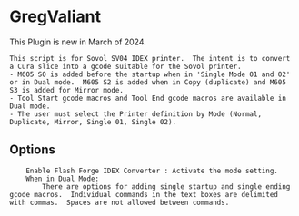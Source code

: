 # GregValiant

This Plugin is new in March of 2024.

    This script is for Sovol SV04 IDEX printer.  The intent is to convert a Cura slice into a gcode suitable for the Sovol printer.
    - M605 S0 is added before the startup when in 'Single Mode 01 and 02' or in Dual mode.  M605 S2 is added when in Copy (duplicate) and M605 S3 is added for Mirror mode.
    - Tool Start gcode macros and Tool End gcode macros are available in Dual mode.
    - The user must select the Printer definition by Mode (Normal, Duplicate, Mirror, Single 01, Single 02).

## Options

        Enable Flash Forge IDEX Converter : Activate the mode setting.
		When in Dual Mode:
			There are options for adding single startup and single ending gcode macros.  Individual commands in the text boxes are delimited with commas.  Spaces are not allowed between commands.
